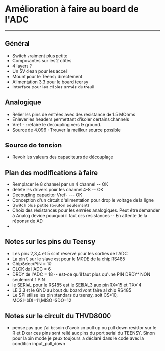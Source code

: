 # Amélioration à faire au board de l'ADC

-----

## Général

- Switch vraiment plus petite
- Composantes sur les 2 côtés
- 4 layers ?
- Un 5V clean pour les accel
- Mount pour le Teensy directement
- Alimentation 3.3 pour le board teensy
- Interface pour les câbles armés du treuil

## Analogique

- Relier les pins de entrées avec des résistance de 1.5 MOhms
- Enlever les headers permettant d'isoler certains channels
- Vref - : refaire le decoupling vers le ground.
- Source de 4.096 : Trouver la meilleur source possible

## Source de tension

- Revoir les valeurs des capaciteurs de découplage





## Plan des modifications à faire

- Remplacer le 8 channel par un 4 channel -- OK
- delete les drivers pour les channel 4-8 -- OK
-  Decoupling capacitor Vref- --- OK
- Conception d'un circuit d'alimentation pour drop le voltage de la ligne
- Switch plus petite (bouton seulement)
- Choix des résistances pour les entrées analogiques. Peut être demander à Analog device pourquoi il faut ces résistances -- En attente de la réponse de AD
- 

## Notes sur les pins du Teensy

- Les pins 2,3,4 et 5 sont réservé pour les sorties de l'ADC
- La pin 9 sur le slave est pour le MODE de la chip RS485
- ChipSelectPIN = 10
- CLCK de l'ADC = 6
- DRDY de l'ADC = 18 -- est-ce qu'il faut plus qu'une PIN DRDY? NON seulement 1 PIN
- le SERIAL pour le RS485 est le SERIAL3 aux pin RX=15 et TX=14
- LE 3.3 et le GND au bout du board vont faire al chip RS485
- Le SPI utilise les pin standars du teensy, soit CS=10, MOSI=SDI=11,MISO=SDO=12



## Notes sur le circuit du THVD8000

- pense pas que j'ai besoin d'avoir un pull up ou pull down resistor sur le R et D car ces pins sont relié aux pins du port serial du TEENSY. Sinon pour la pin mode je peux toujours la déclaré dans le code avec la condition input_pull_down

 
